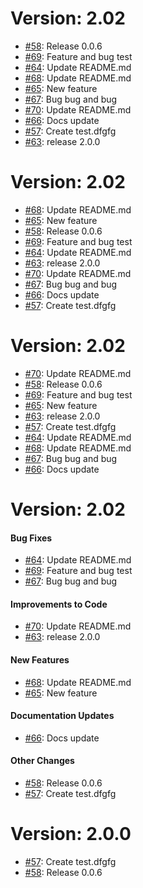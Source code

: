 Version: 2.02
=============

* [#58](https://github.com/saadmk11/test/pull/58): Release 0.0.6
* [#69](https://github.com/saadmk11/test/pull/69): Feature and bug test
* [#64](https://github.com/saadmk11/test/pull/64): Update README.md
* [#68](https://github.com/saadmk11/test/pull/68): Update README.md
* [#65](https://github.com/saadmk11/test/pull/65): New feature
* [#67](https://github.com/saadmk11/test/pull/67): Bug bug and bug
* [#70](https://github.com/saadmk11/test/pull/70): Update README.md
* [#66](https://github.com/saadmk11/test/pull/66): Docs update
* [#57](https://github.com/saadmk11/test/pull/57): Create test.dfgfg
* [#63](https://github.com/saadmk11/test/pull/63): release 2.0.0



Version: 2.02
=============

* [#68](https://github.com/saadmk11/test/pull/68): Update README.md
* [#65](https://github.com/saadmk11/test/pull/65): New feature
* [#58](https://github.com/saadmk11/test/pull/58): Release 0.0.6
* [#69](https://github.com/saadmk11/test/pull/69): Feature and bug test
* [#64](https://github.com/saadmk11/test/pull/64): Update README.md
* [#63](https://github.com/saadmk11/test/pull/63): release 2.0.0
* [#70](https://github.com/saadmk11/test/pull/70): Update README.md
* [#67](https://github.com/saadmk11/test/pull/67): Bug bug and bug
* [#66](https://github.com/saadmk11/test/pull/66): Docs update
* [#57](https://github.com/saadmk11/test/pull/57): Create test.dfgfg



Version: 2.02
=============

* [#70](https://github.com/saadmk11/test/pull/70): Update README.md
* [#58](https://github.com/saadmk11/test/pull/58): Release 0.0.6
* [#69](https://github.com/saadmk11/test/pull/69): Feature and bug test
* [#65](https://github.com/saadmk11/test/pull/65): New feature
* [#63](https://github.com/saadmk11/test/pull/63): release 2.0.0
* [#57](https://github.com/saadmk11/test/pull/57): Create test.dfgfg
* [#64](https://github.com/saadmk11/test/pull/64): Update README.md
* [#68](https://github.com/saadmk11/test/pull/68): Update README.md
* [#67](https://github.com/saadmk11/test/pull/67): Bug bug and bug
* [#66](https://github.com/saadmk11/test/pull/66): Docs update



Version: 2.02
=============

#### Bug Fixes

* [#64](https://github.com/saadmk11/test/pull/64): Update README.md
* [#69](https://github.com/saadmk11/test/pull/69): Feature and bug test
* [#67](https://github.com/saadmk11/test/pull/67): Bug bug and bug

#### Improvements to Code

* [#70](https://github.com/saadmk11/test/pull/70): Update README.md
* [#63](https://github.com/saadmk11/test/pull/63): release 2.0.0

#### New Features

* [#68](https://github.com/saadmk11/test/pull/68): Update README.md
* [#65](https://github.com/saadmk11/test/pull/65): New feature

#### Documentation Updates

* [#66](https://github.com/saadmk11/test/pull/66): Docs update

#### Other Changes

* [#58](https://github.com/saadmk11/test/pull/58): Release 0.0.6
* [#57](https://github.com/saadmk11/test/pull/57): Create test.dfgfg



Version: 2.0.0
==============

* [#57](https://github.com/saadmk11/test/pull/57): Create test.dfgfg
* [#58](https://github.com/saadmk11/test/pull/58): Release 0.0.6
